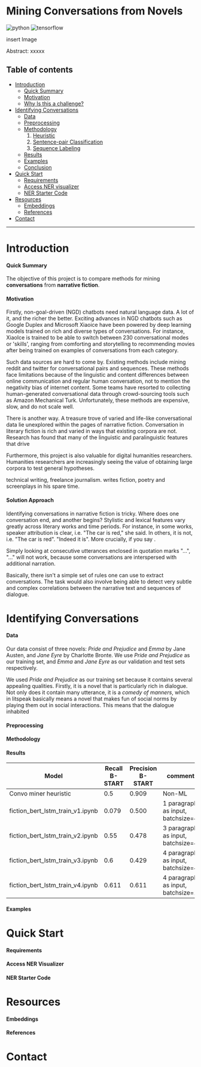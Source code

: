 # Mining Conversations from Novels

![python](https://img.shields.io/badge/python%20-3.7.1-brightgreen.svg) ![tensorflow](https://img.shields.io/badge/tensorflow-2.0.0--alpha0-orange.svg)

insert Image

Abstract: xxxxx

## Table of contents
* [Introduction](#general-info)
  - [Quick Summary](#Quick-Summary)
  - [Motivation](#motivation)
  - [Why Is this a challenge?](#why-is-the-a-challenge)
* [Identifying Conversations](#identifying-conversations)
  - [Data](#data)
  - [Preprocessing](#preprocessing)
  - [Methodology](#Methodology)
    1. [Heuristic](#heuristic)
    2. [Sentence-pair Classification](#sentence-pair-classification)
    3. [Sequence Labeling](#sequence-labeling)
  - [Results](#results)
  - [Examples](#examples)
  - [Conclusion](#conclusion)
* [Quick Start](#quick-start)
  - [Requirements](#requirements)
  - [Access NER visualizer](#requirements)
  - [NER Starter Code]()
* [Resources](#resources)
  - [Embeddings](#embeddings)
  - [References](#references)
* [Contact](#contact)

---

# Introduction

#### Quick Summary

The objective of this project is to compare methods for mining **conversations** from **narrative fiction**.

#### Motivation

Firstly, non-goal-driven (NGD) chatbots need natural language data. A lot of it, and the richer the better. Exciting advances in NGD chatbots such as Google Duplex and Microsoft Xiaoice have been powered by deep learning models trained on rich and diverse types of conversations. For instance, XiaoIce is trained to be able to switch between 230 conversational modes or 'skills', ranging from comforting and storytelling to recommending movies after being trained on examples of conversations from each category.

Such data sources are hard to come by. Existing methods include mining reddit and twitter for conversational pairs and sequences. These methods face limitations because of the linguistic and content differences between online communication and regular human conversation, not to mention the negativity bias of internet content. Some teams have resorted to collecting human-generated conversational data through crowd-sourcing tools such as Amazon Mechanical Turk. Unfortunately, these methods are expensive, slow, and do not scale well.

There is another way. A treasure trove of varied and life-like conversational data lie unexplored within the  pages of narrative fiction. Conversation in literary fiction is rich and varied in ways that existing corpora are not. Research has found that many of the linguistic and paralinguistic features that drive 

Furthermore, this project is also valuable for digital humanities researchers. Humanities researchers are increasingly seeing the value of obtaining large corpora to test general hypotheses. 

technical writing, freelance journalism. writes fiction, poetry and screenplays in his spare time. 

#### Solution Approach

Identifying conversations in narrative fiction is tricky. Where does one conversation end, and another begins? Stylistic and lexical features vary greatly across literary works and time periods. For instance, in some works, speaker attribution is clear, i.e. "The car is red," she said. In others, it is not, i.e. "The car is red". "Indeed it is". More crucially, if you say . 

Simply looking at consecutive utterances enclosed in quotation marks "…", "…" will not work, because some conversations are interspersed with additional narration.

Basically, there isn't a simple set of rules one can use to extract conversations. The task would also involve being able to detect very subtle and complex correlations between the narrative text and sequences of dialogue.



#### 

# Identifying Conversations

#### Data

Our data consist of three novels: *Pride and Prejudice*  and *Emma* by Jane Austen, and *Jane Eyre* by Charlotte Bronte. We use *Pride and Prejudice* as our training set, and *Emma* and *Jane Eyre* as our validation and test sets respectively.

We used *Pride and Prejudice* as our training set because it contains several appealing qualities. Firstly, it is a novel that is particularly rich in dialogue. Not only does it contain many utterance, it is a *comedy of manners*, which in litspeak basically means a novel that makes fun of social norms by playing them out in social interactions. This means that the dialogue inhabited   



#### Preprocessing

#### Methodology

#### Results


| Model                            | Recall B-START | Precision B-START | comments                           |
| -------------------------------- | -------------- | ----------------- | ---------------------------------- |
| Convo miner heuristic            | 0.5            | 0.909             | Non-ML                             |
| fiction_bert_lstm_train_v1.ipynb | 0.079          | 0.500             | 1 paragraph as input, batchsize=4  |
| fiction_bert_lstm_train_v2.ipynb | 0.55           | 0.478             | 3 paragraph as input, batchsize=4  |
| fiction_bert_lstm_train_v3.ipynb | 0.6            | 0.429             | 4 paragraph as input, batchsize=4  |
| fiction_bert_lstm_train_v4.ipynb | 0.611          | 0.611             | 4 paragraph as input, batchsize=16 |

#### Examples

# Quick Start

#### Requirements

#### Access NER Visualizer

#### NER Starter Code

# Resources

#### Embeddings

#### References

# Contact